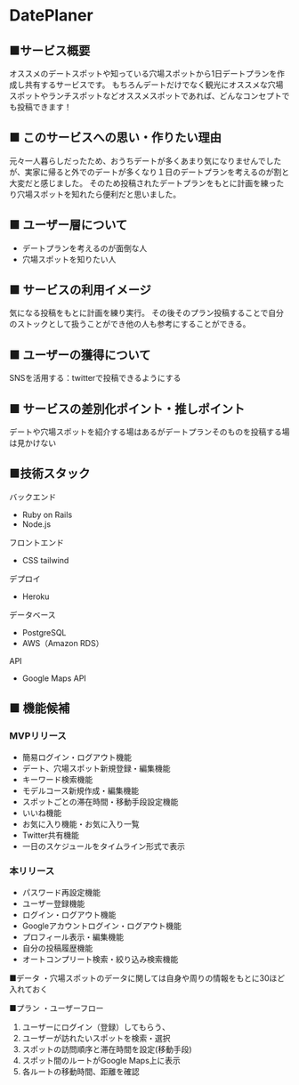 # DatePlaner
## ■サービス概要
オススメのデートスポットや知っている穴場スポットから1日デートプランを作成し共有するサービスです。
もちろんデートだけでなく観光にオススメな穴場スポットやランチスポットなどオススメスポットであれば、どんなコンセプトでも投稿できます！

## ■ このサービスへの思い・作りたい理由
元々一人暮らしだったため、おうちデートが多くあまり気になりませんでしたが、実家に帰ると外でのデートが多くなり１日のデートプランを考えるのが割と大変だと感じました。
そのため投稿されたデートプランをもとに計画を練ったり穴場スポットを知れたら便利だと思いました。


## ■ ユーザー層について
* デートプランを考えるのが面倒な人
* 穴場スポットを知りたい人

## ■ サービスの利用イメージ
気になる投稿をもとに計画を練り実行。
その後そのプラン投稿することで自分のストックとして扱うことができ他の人も参考にすることができる。

## ■ ユーザーの獲得について
SNSを活用する：twitterで投稿できるようにする

## ■ サービスの差別化ポイント・推しポイント
デートや穴場スポットを紹介する場はあるがデートプランそのものを投稿する場は見かけない

## ■技術スタック
 バックエンド
* Ruby on Rails
* Node.js

フロントエンド
* CSS tailwind

デプロイ
* Heroku

データベース
* PostgreSQL
* AWS（Amazon RDS）

API
* Google Maps API


## ■ 機能候補
### MVPリリース
* 簡易ログイン・ログアウト機能
* デート、穴場スポット新規登録・編集機能
* キーワード検索機能
* モデルコース新規作成・編集機能
* スポットごとの滞在時間・移動手段設定機能
* いいね機能
* お気に入り機能・お気に入り一覧
* Twitter共有機能
* 一日のスケジュールをタイムライン形式で表示

### 本リリース
* パスワード再設定機能
* ユーザー登録機能
* ログイン・ログアウト機能
* Googleアカウントログイン・ログアウト機能
* プロフィール表示・編集機能
* 自分の投稿履歴機能
* オートコンプリート検索・絞り込み検索機能




■データ
・穴場スポットのデータに関しては自身や周りの情報をもとに30ほど入れておく

■プラン
・ユーザーフロー
1. ユーザーにログイン（登録）してもらう、
2. ユーザーが訪れたいスポットを検索・選択
3. スポットの訪問順序と滞在時間を設定(移動手段)
5. スポット間のルートがGoogle Maps上に表示
6. 各ルートの移動時間、距離を確認
